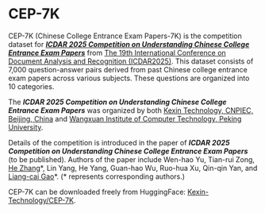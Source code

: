# CEP-7K

CEP-7K (Chinese College Entrance Exam Papers-7K) is the competition dataset for [***ICDAR 2025 Competition on Understanding Chinese College Entrance Exam Papers***](https://note.kxsz.net/share/b0d4b929-232d-460d-9107-374a15d6767f) from [The 19th International Conference on Document Analysis and Recognition (ICDAR2025)](https://www.icdar2025.com/home). This dataset consists of 7,000 question-answer pairs derived from past Chinese college entrance exam papers across various subjects. These questions are organized into 10 categories.

The ***ICDAR 2025 Competition on Understanding Chinese College Entrance Exam Papers*** was organized by both [Kexin Technology, CNPIEC, Beijing, China](https://note.kxsz.net/) and [Wangxuan Institute of Computer Technology, Peking University](https://www.icst.pku.edu.cn/index.htm).

Details of the competition is introduced in the paper of ***ICDAR 2025 Competition on Understanding Chinese College Entrance Exam Papers*** (to be published). Authors of the paper include Wen-hao Yu, Tian-rui Zong, [He Zhang](https://scholar.google.com/citations?user=CM_tgIEAAAAJ&hl=en&oi=ao)\*, Lin Yang, He Yang, Guan-hao Wu, Ruo-hua Xu, Qin-qin Yan, and [Liang-cai Gao](https://www.icst.pku.edu.cn/xstd/xstd_01/1222616.htm)\*. (* represents corresponding authors.)

CEP-7K can be downloaded freely from HuggingFace: [Kexin-Technology/CEP-7K](https://huggingface.co/datasets/Kexin-Technology/CEP-7K).
